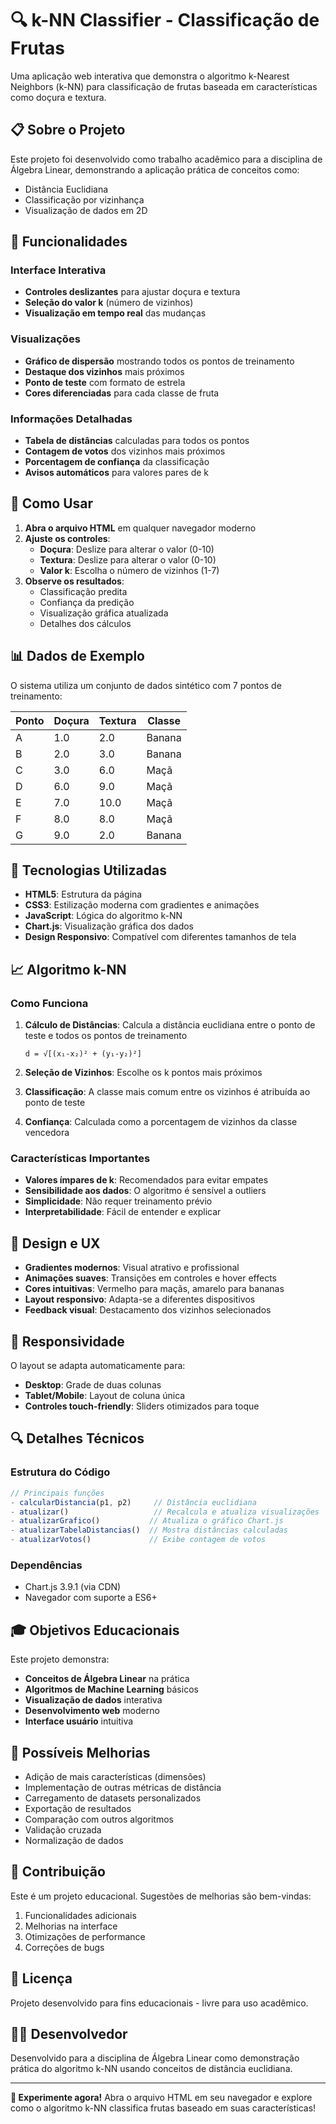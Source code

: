 # 🔍 k-NN Classifier - Classificação de Frutas

Uma aplicação web interativa que demonstra o algoritmo k-Nearest Neighbors (k-NN) para classificação de frutas baseada em características como doçura e textura.

## 📋 Sobre o Projeto

Este projeto foi desenvolvido como trabalho acadêmico para a disciplina de Álgebra Linear, demonstrando a aplicação prática de conceitos como:
- Distância Euclidiana
- Classificação por vizinhança
- Visualização de dados em 2D

## 🎯 Funcionalidades

### Interface Interativa
- **Controles deslizantes** para ajustar doçura e textura
- **Seleção do valor k** (número de vizinhos)
- **Visualização em tempo real** das mudanças

### Visualizações
- **Gráfico de dispersão** mostrando todos os pontos de treinamento
- **Destaque dos vizinhos** mais próximos
- **Ponto de teste** com formato de estrela
- **Cores diferenciadas** para cada classe de fruta

### Informações Detalhadas
- **Tabela de distâncias** calculadas para todos os pontos
- **Contagem de votos** dos vizinhos mais próximos
- **Porcentagem de confiança** da classificação
- **Avisos automáticos** para valores pares de k

## 🚀 Como Usar

1. **Abra o arquivo HTML** em qualquer navegador moderno
2. **Ajuste os controles**:
   - **Doçura**: Deslize para alterar o valor (0-10)
   - **Textura**: Deslize para alterar o valor (0-10)
   - **Valor k**: Escolha o número de vizinhos (1-7)
3. **Observe os resultados**:
   - Classificação predita
   - Confiança da predição
   - Visualização gráfica atualizada
   - Detalhes dos cálculos

## 📊 Dados de Exemplo

O sistema utiliza um conjunto de dados sintético com 7 pontos de treinamento:

| Ponto | Doçura | Textura | Classe |
|-------|---------|---------|---------|
| A     | 1.0     | 2.0     | Banana  |
| B     | 2.0     | 3.0     | Banana  |
| C     | 3.0     | 6.0     | Maçã    |
| D     | 6.0     | 9.0     | Maçã    |
| E     | 7.0     | 10.0    | Maçã    |
| F     | 8.0     | 8.0     | Maçã    |
| G     | 9.0     | 2.0     | Banana  |

## 🔧 Tecnologias Utilizadas

- **HTML5**: Estrutura da página
- **CSS3**: Estilização moderna com gradientes e animações
- **JavaScript**: Lógica do algoritmo k-NN
- **Chart.js**: Visualização gráfica dos dados
- **Design Responsivo**: Compatível com diferentes tamanhos de tela

## 📈 Algoritmo k-NN

### Como Funciona

1. **Cálculo de Distâncias**: Calcula a distância euclidiana entre o ponto de teste e todos os pontos de treinamento
   ```
   d = √[(x₁-x₂)² + (y₁-y₂)²]
   ```

2. **Seleção de Vizinhos**: Escolhe os k pontos mais próximos

3. **Classificação**: A classe mais comum entre os vizinhos é atribuída ao ponto de teste

4. **Confiança**: Calculada como a porcentagem de vizinhos da classe vencedora

### Características Importantes

- **Valores ímpares de k**: Recomendados para evitar empates
- **Sensibilidade aos dados**: O algoritmo é sensível a outliers
- **Simplicidade**: Não requer treinamento prévio
- **Interpretabilidade**: Fácil de entender e explicar

## 🎨 Design e UX

- **Gradientes modernos**: Visual atrativo e profissional
- **Animações suaves**: Transições em controles e hover effects
- **Cores intuitivas**: Vermelho para maçãs, amarelo para bananas
- **Layout responsivo**: Adapta-se a diferentes dispositivos
- **Feedback visual**: Destacamento dos vizinhos selecionados

## 📱 Responsividade

O layout se adapta automaticamente para:
- **Desktop**: Grade de duas colunas
- **Tablet/Mobile**: Layout de coluna única
- **Controles touch-friendly**: Sliders otimizados para toque

## 🔍 Detalhes Técnicos

### Estrutura do Código
```javascript
// Principais funções
- calcularDistancia(p1, p2)     // Distância euclidiana
- atualizar()                   // Recalcula e atualiza visualizações
- atualizarGrafico()           // Atualiza o gráfico Chart.js
- atualizarTabelaDistancias()  // Mostra distâncias calculadas
- atualizarVotos()             // Exibe contagem de votos
```

### Dependências
- Chart.js 3.9.1 (via CDN)
- Navegador com suporte a ES6+

## 🎓 Objetivos Educacionais

Este projeto demonstra:
- **Conceitos de Álgebra Linear** na prática
- **Algoritmos de Machine Learning** básicos
- **Visualização de dados** interativa
- **Desenvolvimento web** moderno
- **Interface usuário** intuitiva

## 📝 Possíveis Melhorias

- Adição de mais características (dimensões)
- Implementação de outras métricas de distância
- Carregamento de datasets personalizados
- Exportação de resultados
- Comparação com outros algoritmos
- Validação cruzada
- Normalização de dados

## 🤝 Contribuição

Este é um projeto educacional. Sugestões de melhorias são bem-vindas:
1. Funcionalidades adicionais
2. Melhorias na interface
3. Otimizações de performance
4. Correções de bugs

## 📄 Licença

Projeto desenvolvido para fins educacionais - livre para uso acadêmico.

## 👨‍💻 Desenvolvedor

Desenvolvido para a disciplina de Álgebra Linear como demonstração prática do algoritmo k-NN usando conceitos de distância euclidiana.

---

**🎯 Experimente agora!** Abra o arquivo HTML em seu navegador e explore como o algoritmo k-NN classifica frutas baseado em suas características!
